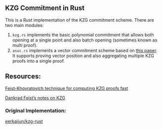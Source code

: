 ## KZG Commitment in Rust

This is a Rust implementation of the KZG commitment scheme. There are two main modules:
1. `kzg.rs` implements the basic polynomial commitment that allows both opening at a single point and also batch opening (sometimes known as multi proof).
2. `asvc.rs` implements a vector commitment scheme based on [this paper](https://eprint.iacr.org/2020/527.pdf). It supports proving vector position and also aggregating multiple KZG proofs into a single proof.


## Resources:
[Feist-Khovratovich technique for computing KZG proofs fast](https://alinush.github.io/2021/06/17/Feist-Khovratovich-technique-for-computing-KZG-proofs-fast.html)

[Dankrad Feist’s notes on KZG](https://dankradfeist.de/ethereum/2020/06/16/kate-polynomial-commitments.html)

### Original Implementation:
[eerkaijun/kzg-rust](https://github.com/eerkaijun/kzg-rust)
